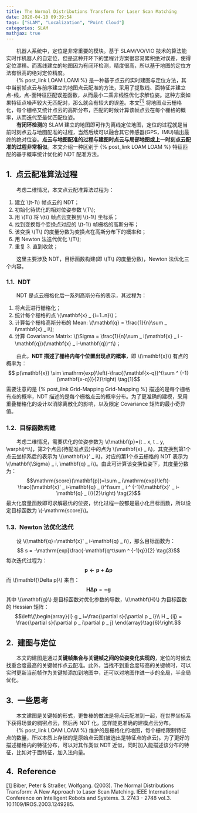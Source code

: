 ```yaml
---
title: The Normal Distributions Transform for Laser Scan Matching
date: 2020-04-10 09:39:54
tags: ["SLAM", "Localization", "Point Cloud"]
categories: SLAM
mathjax: true
---
```


　　机器人系统中，定位是非常重要的模块。基于 SLAM/VO/VIO 技术的算法能实时作机器人的自定位，但是这种开环下的里程计方案很容易累积绝对误差，使得定位漂移。而离线建立的地图因为有闭环检测，精度很高，所以基于地图的定位方法有很高的绝对定位精度。  
　　{% post_link LOAM LOAM %} 是一种基于点云的实时建图与定位方法，其中当前帧点云与前序建立的地图点云配准的方法，采用了提取线、面特征并建立点-线，点-面特征匹配误差函数，从而最小二乘非线性优化求解位姿。这种方案如果特征点噪声较大无匹配对，那么就会有较大的误差。本文<a href="#1" id="1ref"><sup>[1]</sup></a> 将地图点云栅格化，每个栅格又统计点云的高斯分布，匹配的时候计算该帧点云在每个栅格的概率，从而迭代至最优匹配位姿。  
　　**有闭环检测**的 SLAM 建立的地图即可作为离线定位地图，定位的过程就是当前时刻点云与地图配准的过程，当然后续可以融合其它传感器(GPS，IMU)输出最终的绝对位姿。**点云与地图配准的过程与建图时点云与局部地图或上一时刻点云配准的过程非常相似**。本文介绍一种区别于 {% post_link LOAM LOAM %} 特征匹配的基于概率统计优化的 NDT 配准方法。

## 1.&ensp;点云配准算法过程
　　考虑二维情况，本文点云配准算法过程为：

1. 建立 \\(t-1\\) 帧点云的 NDT；
2. 初始化待优化的相对位姿参数 \\(T\\);
3. 用 \\(T\\) 将 \\(t\\) 帧点云变换到 \\(t-1\\) 坐标系；
4. 找到变换每个变换点对应的 \\(t-1\\) 帧栅格的高斯分布；
5. 该变换 \\(T\\) 的度量分数为变换点在高斯分布下的概率和；
6. 用 Newton 法迭代优化 \\(T\\);
7. 重复 3. 直到收敛；

　　这里主要涉及 NDT，目标函数构建(即 \\(T\\) 的度量分数)，Newton 法优化三个内容。

### 1.1.&ensp;NDT
　　NDT 是点云栅格化后一系列高斯分布的表示，其过程为：

1. 将点云进行栅格化；
2. 统计每个栅格的点 \\(\\mathbf{x} _ {i=1..n}\\)；
3. 计算每个栅格高斯分布的 Mean: \\(\\mathbf{q} = \\frac{1}{n}\\sum _ i\\mathbf{x} _ i\\);
4. 计算 Covariance Matrix: \\(\\Sigma = \\frac{1}{n}\\sum _ i(\\mathbf{x} _ i -\\mathbf{q})(\\mathbf{x} _ i-\\mathbf{q})^t\\)；

　　由此，**NDT 描述了栅格内每个位置出现点的概率**，即 \\(\\mathbf{x}\\) 有点的概率为：
$$ p(\mathbf{x}) \sim \mathrm{exp}\left(-\frac{(\mathbf{x-q})^t\sum ^ {-1}(\mathbf{x-q})}{2}\right) \tag{1}$$
需要注意的是 {% post_link Grid-Mapping Grid-Mapping %} 描述的是每个栅格有点的概率，NDT 描述的是每个栅格点云的概率分布。为了更准确的建模，采用重叠栅格化的设计以消除离散化的影响，以及限定 Covariance 矩阵的最小奇异值。

### 1.2.&ensp;目标函数构建
　　考虑二维情况，需要优化的位姿参数为 \\(\\mathbf{p}=(t _ x, t _ y, \\varphi)^t\\)，第2个点云(待配准点云)中的点为 \\(\\mathbf{x} _ i\\)，其变换到第1个点云坐标系后的表示为 \\(\\mathbf{x}' _ i\\)，对应的第1个点云栅格的 NDT 表示为 \\(\\mathbf{\\Sigma} _ i, \\mathbf{q} _ i\\)。由此可计算该变换位姿下，其度量分数为：
$$\mathrm{score}(\mathbf{p})=\sum _ i\mathrm{exp}\left(-\frac{(\mathbf{x}' _ i-\mathbf{q} _ i)^t\sum _ i ^ {-1}(\mathbf{x}' _ i-\mathbf{q} _ i)}{2}\right) \tag{2}$$
最大化度量函数即可求解最优的位姿，优化过程一般都是最小化目标函数，所以设定目标函数为 \\(-\\mathrm{score}\\)。

### 1.3.&ensp;Newton 法优化迭代
　　设 \\(\\mathbf{q}=\\mathbf{x}' _ i-\\mathbf{q} _ i\\)，那么目标函数为：
$$ s = -\mathrm{exp}\frac{-\mathbf{q^t\sum ^ {-1}q}}{2} \tag{3}$$
每次迭代过程为：
$$\mathbf{p\gets p+\Delta p} \tag{4}$$
而 \\(\\mathbf{\\Delta p}\\) 来自：
$$\mathbf{H\Delta p} = \mathbf{-g} \tag{5}$$
其中 \\(\\mathbf{g}\\) 是目标函数对优化参数的导数，\\(\\mathbf{H}\\) 为目标函数的 Hessian 矩阵：
$$\left\{\begin{array}{l}
g _ i=\frac{\partial s}{\partial p _ i}\\
H _ {ij} = \frac{\partial s}{\partial p _ i\partial p _ j}
\end{array}\tag{6}\right.$$

## 2.&ensp;建图与定位
　　本文的建图是通过**关键帧集合与关键帧之间的位姿变化实现的**，定位的时候去找重合度最高的关键帧作点云配准。此外，当找不到重合度较高的关键帧时，可以实时更新当前帧作为关键帧添加到地图中，还可以对地图作进一步的全局，半全局优化。

## 3.&ensp;一些思考
　　本文建图是关键帧的形式，更鲁棒的做法是将点云配准到一起，在世界坐标系下获得场景的稠密点云，然后再 NDT 化，这样能更准确的建模点云分布。  
　　{% post_link LOAM LOAM %} 维护的是栅格化的地图，每个栅格限制特征点的数量，所以本质上存储的是原始点云图(被选出是特征点的点云)。为了更好的描述栅格内的特征分布，可以对其作类似 NDT 近似，同时加入能描述该分布的特征，比如对于面特征，加入法向量。  

## 4.&ensp;Reference
<a id="1" href="#1ref">[1]</a> Biber, Peter & Straßer, Wolfgang. (2003). The Normal Distributions Transform: A New Approach to Laser Scan Matching. IEEE International Conference on Intelligent Robots and Systems. 3. 2743 - 2748 vol.3. 10.1109/IROS.2003.1249285. 
